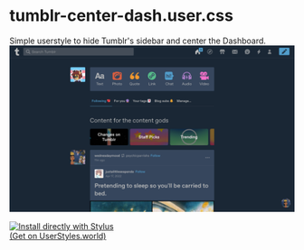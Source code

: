# tumblr-center-dash.user.css

Simple userstyle to hide Tumblr's sidebar and center the Dashboard.<br>
<img src="scrot.png">

[![Install directly with Stylus](https://img.shields.io/badge/Install%20directly%20with-Stylus-00adad.svg)](https://github.com/MarshDeer/tumblr-hide-shop/raw/main/tumblr-center-dash.user.css)<br>
<a href="https://userstyles.world/style/8904/tumblr-center-dash">(Get on UserStyles.world)</a>
